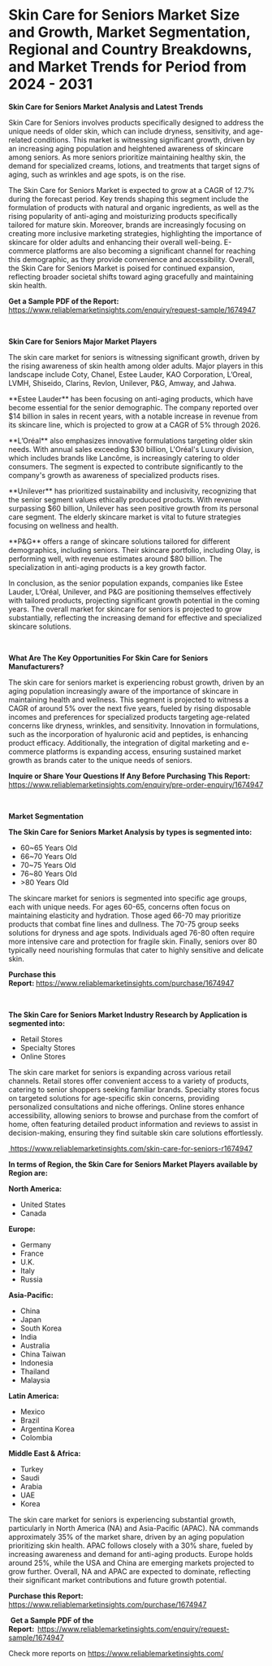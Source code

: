 <p><h1>Skin Care for Seniors Market Size and Growth, Market Segmentation, Regional and Country Breakdowns, and Market Trends for Period from 2024 -  2031</h1></p><p><strong>Skin Care for Seniors Market Analysis and Latest Trends</strong></p>
<p><p>Skin Care for Seniors involves products specifically designed to address the unique needs of older skin, which can include dryness, sensitivity, and age-related conditions. This market is witnessing significant growth, driven by an increasing aging population and heightened awareness of skincare among seniors. As more seniors prioritize maintaining healthy skin, the demand for specialized creams, lotions, and treatments that target signs of aging, such as wrinkles and age spots, is on the rise.</p><p>The Skin Care for Seniors Market is expected to grow at a CAGR of 12.7% during the forecast period. Key trends shaping this segment include the formulation of products with natural and organic ingredients, as well as the rising popularity of anti-aging and moisturizing products specifically tailored for mature skin. Moreover, brands are increasingly focusing on creating more inclusive marketing strategies, highlighting the importance of skincare for older adults and enhancing their overall well-being. E-commerce platforms are also becoming a significant channel for reaching this demographic, as they provide convenience and accessibility. Overall, the Skin Care for Seniors Market is poised for continued expansion, reflecting broader societal shifts toward aging gracefully and maintaining skin health.</p></p>
<p><strong>Get a Sample PDF of the Report:&nbsp;</strong> <a href="https://www.reliablemarketinsights.com/enquiry/request-sample/1674947?utm_campaign=1887&utm_medium=2&utm_source=Github&utm_content=ia&utm_term=28122024&utm_id=skin-care-for-seniors">https://www.reliablemarketinsights.com/enquiry/request-sample/1674947</a></p>
<p>&nbsp;</p>
<p><strong>Skin Care for Seniors Major Market Players</strong></p>
<p><p>The skin care market for seniors is witnessing significant growth, driven by the rising awareness of skin health among older adults. Major players in this landscape include Coty, Chanel, Estee Lauder, KAO Corporation, L’Oreal, LVMH, Shiseido, Clarins, Revlon, Unilever, P&G, Amway, and Jahwa.</p><p>**Estee Lauder** has been focusing on anti-aging products, which have become essential for the senior demographic. The company reported over $14 billion in sales in recent years, with a notable increase in revenue from its skincare line, which is projected to grow at a CAGR of 5% through 2026.</p><p>**L’Oréal** also emphasizes innovative formulations targeting older skin needs. With annual sales exceeding $30 billion, L'Oréal's Luxury division, which includes brands like Lancôme, is increasingly catering to older consumers. The segment is expected to contribute significantly to the company's growth as awareness of specialized products rises.</p><p>**Unilever** has prioritized sustainability and inclusivity, recognizing that the senior segment values ethically produced products. With revenue surpassing $60 billion, Unilever has seen positive growth from its personal care segment. The elderly skincare market is vital to future strategies focusing on wellness and health.</p><p>**P&G** offers a range of skincare solutions tailored for different demographics, including seniors. Their skincare portfolio, including Olay, is performing well, with revenue estimates around $80 billion. The specialization in anti-aging products is a key growth factor.</p><p>In conclusion, as the senior population expands, companies like Estee Lauder, L’Oréal, Unilever, and P&G are positioning themselves effectively with tailored products, projecting significant growth potential in the coming years. The overall market for skincare for seniors is projected to grow substantially, reflecting the increasing demand for effective and specialized skincare solutions.</p></p>
<p>&nbsp;</p>
<p><strong>What Are The Key Opportunities For Skin Care for Seniors Manufacturers?</strong></p>
<p><p>The skin care for seniors market is experiencing robust growth, driven by an aging population increasingly aware of the importance of skincare in maintaining health and wellness. This segment is projected to witness a CAGR of around 5% over the next five years, fueled by rising disposable incomes and preferences for specialized products targeting age-related concerns like dryness, wrinkles, and sensitivity. Innovation in formulations, such as the incorporation of hyaluronic acid and peptides, is enhancing product efficacy. Additionally, the integration of digital marketing and e-commerce platforms is expanding access, ensuring sustained market growth as brands cater to the unique needs of seniors.</p></p>
<p><strong>Inquire or Share Your Questions If Any Before Purchasing This Report:</strong> <a href="https://www.reliablemarketinsights.com/enquiry/pre-order-enquiry/1674947?utm_campaign=1887&utm_medium=2&utm_source=Github&utm_content=ia&utm_term=28122024&utm_id=skin-care-for-seniors">https://www.reliablemarketinsights.com/enquiry/pre-order-enquiry/1674947</a></p>
<p>&nbsp;</p>
<p><strong>Market Segmentation</strong></p>
<p><strong>The Skin Care for Seniors Market Analysis by types is segmented into:</strong></p>
<p><ul><li>60~65 Years Old</li><li>66~70 Years Old</li><li>70~75 Years Old</li><li>76~80 Years Old</li><li>>80 Years Old</li></ul></p>
<p><p>The skincare market for seniors is segmented into specific age groups, each with unique needs. For ages 60-65, concerns often focus on maintaining elasticity and hydration. Those aged 66-70 may prioritize products that combat fine lines and dullness. The 70-75 group seeks solutions for dryness and age spots. Individuals aged 76-80 often require more intensive care and protection for fragile skin. Finally, seniors over 80 typically need nourishing formulas that cater to highly sensitive and delicate skin.</p></p>
<p><strong>Purchase this Report:&nbsp;</strong><a href="https://www.reliablemarketinsights.com/purchase/1674947?utm_campaign=1887&utm_medium=2&utm_source=Github&utm_content=ia&utm_term=28122024&utm_id=skin-care-for-seniors">https://www.reliablemarketinsights.com/purchase/1674947</a></p>
<p>&nbsp;</p>
<p><strong>The Skin Care for Seniors Market Industry Research by Application is segmented into:</strong></p>
<p><ul><li>Retail Stores</li><li>Specialty Stores</li><li>Online Stores</li></ul></p>
<p><p>The skin care market for seniors is expanding across various retail channels. Retail stores offer convenient access to a variety of products, catering to senior shoppers seeking familiar brands. Specialty stores focus on targeted solutions for age-specific skin concerns, providing personalized consultations and niche offerings. Online stores enhance accessibility, allowing seniors to browse and purchase from the comfort of home, often featuring detailed product information and reviews to assist in decision-making, ensuring they find suitable skin care solutions effortlessly.</p></p>
<p><a href="https://www.reliablemarketinsights.com/skin-care-for-seniors-r1674947?utm_campaign=1887&utm_medium=2&utm_source=Github&utm_content=ia&utm_term=28122024&utm_id=skin-care-for-seniors">&nbsp;https://www.reliablemarketinsights.com/skin-care-for-seniors-r1674947</a></p>
<p><strong>In terms of Region, the Skin Care for Seniors Market Players available by Region are:</strong></p>
<p>
    <p> <strong> North America: </strong>
        <ul>
            <li>United States</li>
            <li>Canada</li>
        </ul>
        </p> 
    <p> <strong> Europe: </strong>
        <ul>
            <li>Germany</li>
            <li>France</li>
            <li>U.K.</li>
            <li>Italy</li>
            <li>Russia</li>
        </ul>
        </p> 
    <p> <strong> Asia-Pacific: </strong>
        <ul>
            <li>China</li>
            <li>Japan</li>
            <li>South Korea</li>
            <li>India</li>
            <li>Australia</li>
            <li>China Taiwan</li>
            <li>Indonesia</li>
            <li>Thailand</li>
            <li>Malaysia</li>
        </ul>
        </p> 
    <p> <strong> Latin America: </strong>
        <ul>
            <li>Mexico</li>
            <li>Brazil</li>
            <li>Argentina Korea</li>
            <li>Colombia</li>
        </ul>
        </p> 
    <p> <strong> Middle East & Africa: </strong>
        <ul>
            <li>Turkey</li>
            <li>Saudi</li>
            <li>Arabia</li>
            <li>UAE</li>
            <li>Korea</li>
        </ul>
    </p>
    </p>
<p><p>The skin care market for seniors is experiencing substantial growth, particularly in North America (NA) and Asia-Pacific (APAC). NA commands approximately 35% of the market share, driven by an aging population prioritizing skin health. APAC follows closely with a 30% share, fueled by increasing awareness and demand for anti-aging products. Europe holds around 25%, while the USA and China are emerging markets projected to grow further. Overall, NA and APAC are expected to dominate, reflecting their significant market contributions and future growth potential.</p></p>
<p><strong>Purchase this Report: </strong><a href="https://www.reliablemarketinsights.com/purchase/1674947?utm_campaign=1887&utm_medium=2&utm_source=Github&utm_content=ia&utm_term=28122024&utm_id=skin-care-for-seniors">https://www.reliablemarketinsights.com/purchase/1674947</a></p>
<p>&nbsp;<strong>Get a Sample PDF of the Report:&nbsp;&nbsp;</strong><a href="https://www.reliablemarketinsights.com/enquiry/request-sample/1674947?utm_campaign=1887&utm_medium=2&utm_source=Github&utm_content=ia&utm_term=28122024&utm_id=skin-care-for-seniors">https://www.reliablemarketinsights.com/enquiry/request-sample/1674947</a></p>
<p><strong></strong></p>
<p>Check more reports on <a href="https://www.reliablemarketinsights.com/?utm_campaign=1887&utm_medium=2&utm_source=Github&utm_content=ia&utm_term=28122024&utm_id=skin-care-for-seniors">https://www.reliablemarketinsights.com/</a></p>